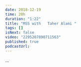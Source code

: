 ```yaml
---
date: 2018-12-19
time: 20h
duration: "1:22"
title: "MSS with   Taher Alami "
tags: []
isNext: false
video: "2295207890711563"
published: true
podcastUrl:
---
```


...
